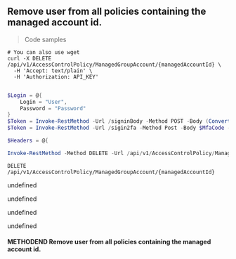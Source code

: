 
## Remove user from all policies containing the managed account id.

<a id="opIdRemoveManagedGroupAccountFromAllPolicies"></a>

> Code samples

```shell
# You can also use wget
curl -X DELETE /api/v1/AccessControlPolicy/ManagedGroupAccount/{managedAccountId} \
  -H 'Accept: text/plain' \
  -H 'Authorization: API_KEY'

```

```powershell

$Login = @{
    Login = "User",
    Password = "Password"
}
$Token = Invoke-RestMethod -Url /signinBody -Method POST -Body (ConvertTo-Json $Login)
$Token = Invoke-RestMethod -Url /sigin2fa -Method Post -Body $MfaCode -Headers @{Authorization: "Bearer $Token"}

$Headers = @{

Invoke-RestMethod -Method DELETE -Url /api/v1/AccessControlPolicy/ManagedGroupAccount/{managedAccountId}
```

`DELETE /api/v1/AccessControlPolicy/ManagedGroupAccount/{managedAccountId}`

undefined

undefined

undefined

undefined

#### METHODEND Remove user from all policies containing the managed account id.

